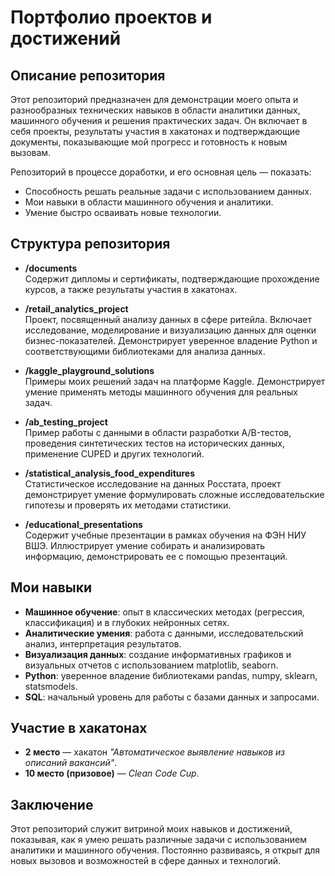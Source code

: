 # Портфолио проектов и достижений

## Описание репозитория

Этот репозиторий предназначен для демонстрации моего опыта и разнообразных технических навыков в области аналитики данных, машинного обучения и решения практических задач. Он включает в себя проекты, результаты участия в хакатонах и подтверждающие документы, показывающие мой прогресс и готовность к новым вызовам.

Репозиторий в процессе доработки, и его основная цель — показать:
- Способность решать реальные задачи с использованием данных.
- Мои навыки в области машинного обучения и аналитики.
- Умение быстро осваивать новые технологии.

## Структура репозитория

- **/documents**  
  Содержит дипломы и сертификаты, подтверждающие прохождение курсов, а также результаты участия в хакатонах.

- **/retail_analytics_project**  
  Проект, посвященный анализу данных в сфере ритейла. Включает исследование, моделирование и визуализацию данных для оценки бизнес-показателей. Демонстрирует уверенное владение Python и соответствующими библиотеками для анализа данных.

- **/kaggle_playground_solutions**  
  Примеры моих решений задач на платформе Kaggle. Демонстрирует умение применять методы машинного обучения для реальных задач.

- **/ab_testing_project**  
  Пример работы с данными в области разработки A/B-тестов, проведения синтетических тестов на исторических данных, применение CUPED и других технологий.

- **/statistical_analysis_food_expenditures**  
  Статистическое исследование на данных Росстата, проект демонстрирует умение формулировать сложные исследовательские гипотезы и проверять их методами статистики.

- **/educational_presentations**  
  Содержит учебные презентации в рамках обучения на ФЭН НИУ ВШЭ. Иллюстрирует умение собирать и анализировать информацию, демонстрировать ее с помощью презентаций.


## Мои навыки

- **Машинное обучение**: опыт в классических методах (регрессия, классификация) и в глубоких нейронных сетях.
- **Аналитические умения**: работа с данными, исследовательский анализ, интерпретация результатов.
- **Визуализация данных**: создание информативных графиков и визуальных отчетов с использованием matplotlib, seaborn.
- **Python**: уверенное владение библиотеками pandas, numpy, sklearn, statsmodels.
- **SQL**: начальный уровень для работы с базами данных и запросами.
  
## Участие в хакатонах

- **2 место** — хакатон *"Автоматическое выявление навыков из описаний вакансий"*.
- **10 место (призовое)** — *Clean Code Cup*.

## Заключение

Этот репозиторий служит витриной моих навыков и достижений, показывая, как я умею решать различные задачи с использованием аналитики и машинного обучения. Постоянно развиваясь, я открыт для новых вызовов и возможностей в сфере данных и технологий.
